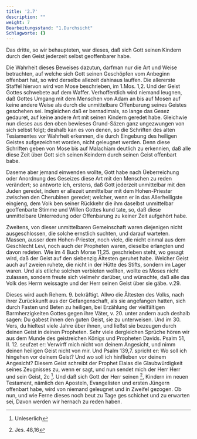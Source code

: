 ```yaml
---
title: '2.7'
description: ""
weight: 7
Bearbeitungsstand: "1.Durchsicht"
Schlagworte: {}
---
```

<!-- Seite 63 -->


Das dritte, so wir behaupteten, war dieses,
daß sich Gott seinen Kindern durch den Geist
jederzeit selbst geoffenbarer habe.

Die Wahrheit dieses Beweises dazutun, darfman
nur die Art und Weise betrachten, auf welche sich Gott
seinen Geschöpfen vom Anbeginn offenbart hat, so
wird derselbe allezeit dahinaus lauffen. Die allererste
Staffel hiervon wird von Mose beschrieben, im 1.Mos. 1,2.
Und der Geist Gottes schwebete auf
dem Waffer. Verhoffentlich wird niemand leugnen,
daß Gottes Umgang mit dem Menschen von Adam an
bis auf Mosen auf keine andere Weise als durch die unmittelbare
Offenbarung seines Geistes geschehen sei.
Imgleichen daß er bernadimals, so lange das Gesez gedauret,
auf keine andere Art mit seinen Kindern geredet
habe. Gleichwie nun dieses aus den oben bewieses
Grund-Säzen ganz ungezwungen von sich selbst
folgt; deshalb kan es von denen, so die Schriften des alten
Tesiamentes vor Wahrheit erkennen, die durch
Eingebung des heiligen Geistes aufgezeichnet worden,
nicht geleugnet werden. Denn diese Schriften geben<!-- Seite 64 -->
von Mose bis auf Malachiam deutlich zu erkennien,
daß alle diese Zeit über Gott sich seinen Keindern
durch seinen Geist offenbart babe.

Daseme aber jemand einwenden wollte, Gott habe
nach Üeberreichung oder Anordnung des Geseizes
diese Art mit den Menschen zu reden verändert;
so antworte ich, erstens, daß Gott jederzeit unmittelbar
mit den Juden geredet, indem er allezeit unmittelbar
mit dem Hohen-Priester zwischen den Cherubinen
geredet; welcher, wenn er in das Allerheiligste
eingieng, dem Volk ben seiner Rückkehr die ihm
daselbst unmittelbar gcoffenbarte Stimme und Willen
Gottes kund tate, so, daß diese unmittelbare Unterredung
oder Offenbarung zu keiner Zeit aufgehört
habe.

Zweitens, von dieser unmittelbaren Gemeinschaft
waren diejenigen nicht ausgeschlossen, die solche ernstlich
suchten, und darauf warteten. Massen, ausser dem
Hohen-Priester, noch viele, die nicht einmal aus dem
Geschlecht Levi, noch auch der Propheten waren, dieselbe
erlangten und davon redeten. Wie im 4 Buch Morse
11,25. geschrieben  steht, wo gesagt wird, daß der
Geist auf den siebenzig Ältesten geruhet habe.
Welcher Geist auch auf zweien ruhete, die nicht in der
Hütte des Stifts, sondern im Lager waren. Und als
etliche solchen verbieten wollten, wollte es Moses nicht
zulassen, sondern freute sich vielmehr darüber, und
wünschte, daß alle das Volk des Herrn weissagte
und der Herr seinen Geist über sie gäbe. v.29.

Dieses wird auch Rehem. 9. bekräftigt. Allwo
die Ältesten des Volks, nach ihrer Zurückkunft aus
der Gefangenschaft, als sie angefangen hatten, sich
durch Fasten und Beten zu heiligen, bei Erzählung
der vielfältigen Barmherzigkeiten Gottes gegen ihre
Väter, v. 20. unter andern auch deshalb sagen: Du
gabest ihnen den guten Geist, sie zu unterweisen.<!-- Seite 65 -->
Und im 30. Vers, du hieltest viele Jahre über ihnen,
und ließst sie bezeugen durch deinen Geist
in deinen Propheten. Sehr viele dergleichen Sprüche
hören wir aus dem Munde des geistreichen Königs
und Propheten Davids. Psalm 51, II. 12. seufzet
er: Verwirff mich nicht von deinem Angesicht,
und nimm deinen heiligen Geist nicht von mir.
Und Psalm 139,7. spricht er: Wo soll ich hingehen
vor deinem Geist? Und wo soll ich hinflieben vor
deinem Angesicht? Diesem Geist schreibt der Prophet
Elaias die Glaubwürdigkeit seines Zeugnisses zu,
wenn er sagt, und nun sendet mich der Herr Herr
und sein Geist, 2c [^k2f1]. Und daß sich Gott der Herr seinen [^k2f2],
Kindern im neuen Testament, nämlich den Aposteln,
Evangelisten und ersten Jüngern offenbart habe,
wird von niemand geleugnet und in Zweifel gezogen.
Ob nun, und wie Ferne dieses noch beut zu Tage ges
schichet und zu erwarten sei, Davon werden wir hernach
zu reden haben.

[^k2f1]: Unleserlich
[^k2f2]: Jes. 48,16